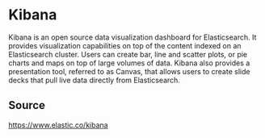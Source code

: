 # Kibana
Kibana is an open source data visualization dashboard for Elasticsearch. It provides visualization capabilities on top of the content indexed on an Elasticsearch cluster. Users can create bar, line and scatter plots, or pie charts and maps on top of large volumes of data.  Kibana also provides a presentation tool, referred to as Canvas, that allows users to create slide decks that pull live data directly from Elasticsearch.

## Source
https://www.elastic.co/kibana
